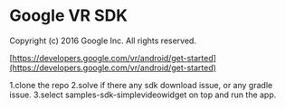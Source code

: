 Google VR SDK
=====================
Copyright (c) 2016 Google Inc.  All rights reserved.

[https://developers.google.com/vr/android/get-started](https://developers.google.com/vr/android/get-started)


1.clone the repo
2.solve if there any sdk download issue, or any gradle issue.
3.select samples-sdk-simplevideowidget on top and run the app.